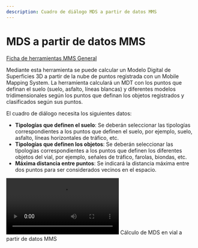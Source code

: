 ```yaml
---
description: Cuadro de diálogo MDS a partir de datos MMS
---
```


# MDS a partir de datos MMS

[Ficha de herramientas MMS General](./)

Mediante esta herramienta se puede calcular un Modelo Digital de Superficies 3D a partir de la nube de puntos registrada con un Mobile Mapping System. La herramienta calculará un MDT con los puntos que definan el suelo (suelo, asfalto, líneas blancas) y diferentes modelos tridimensionales según los puntos que definan los objetos registrados y clasificados según sus puntos.

El cuadro de diálogo necesita los siguientes datos:

* **Tipologías que definen el suelo**: Se deberán seleccionar las tipologías correspondientes a los puntos que definen el suelo, por ejemplo, suelo, asfalto, líneas horizontales de tráfico, etc.
* **Tipologías que definen los objetos**: Se deberán seleccionar las tipologías correspondientes a los puntos que definen los diferentes objetos del vial, por ejemplo, señales de tráfico, farolas, biondas, etc.
* **Máxima distancia entre puntos**: Se indicará la distancia máxima entre dos puntos para ser considerados vecinos en el espacio.

<video controls><source src="https://youtu.be/OUxQnkFdXWg" type="video/mp4"></video>
Cálculo de MDS en vial a partir de datos MMS


